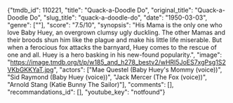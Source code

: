 {"tmdb_id": 110221, "title": "Quack-a-Doodle Do", "original_title": "Quack-a-Doodle Do", "slug_title": "quack-a-doodle-do", "date": "1950-03-03", "genre": [""], "score": "7.5/10", "synopsis": "His Mama is the only one who love Baby Huey, an overgrown clumsy ugly duckling. The other Mamas and their broods shun him like the plague and make his little life miserable. But when a ferocious fox attacks the barnyard, Huey comes to the rescue of one and all. Huey is a hero basking in his new-found popularity.", "image": "https://image.tmdb.org/t/p/w185_and_h278_bestv2/wHRI5JoES7xgPsg1S2VKbGKKYaT.jpg", "actors": ["Mae Questel (Baby Huey's Mommy (voice))", "Sid Raymond (Baby Huey (voice))", "Jack Mercer (The Fox (voice))", "Arnold Stang (Katie Bunny The Sailor)"], "comments": [], "recommandations_id": [], "youtube_key": "notfound"}